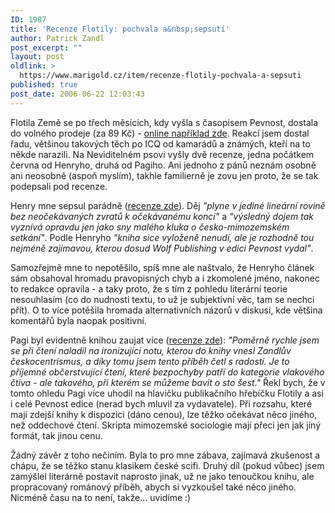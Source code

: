 ```yaml
---
ID: 1987
title: 'Recenze Flotily: pochvala a&nbsp;sepsutí'
author: Patrick Zandl
post_excerpt: ""
layout: post
oldlink: >
  https://www.marigold.cz/item/recenze-flotily-pochvala-a-sepsuti
published: true
post_date: 2006-06-22 12:03:43
---
```

<p>Flotila Země se po třech měsících, kdy vyšla s časopisem Pevnost, dostala do volného prodeje (za 89 Kč) - <a href="http://www.daemon.cz/kniha/6440/zandl-patrick-flotila-zeme.htm">online například zde</a>. Reakcí jsem dostal řadu, většinou takových těch po ICQ od kamarádů a známých, kteří na to někde narazili. Na Neviditelném psovi vyšly dvě recenze, jedna počátkem června od Henryho, druhá od Pagiho. Ani jednoho z pánů neznám osobně ani neosobně (aspoň myslím), takhle familierně je zovu jen proto, že se tak podepsali pod recenze. </p>

<p>Henry mne sepsul parádně (<a href="http://neviditelnypes.zpravy.cz/recenze-patrick-zandl-flotila-zeme-dtl-/p_scifi.asp?c=A060601_081648_p_scifi_pag">recenze zde</a>). Děj <i>"plyne v jediné lineární rovině bez neočekávaných zvratů k očekávanému konci"</i> a <i>"výsledný dojem tak vyznívá opravdu jen jako sny malého kluka o česko-mimozemském setkání"</i>. Podle Henryho <i>"kniha sice vyloženě nenudí, ale je rozhodně tou nejméně zajímavou, kterou dosud Wolf Publishing v edici Pevnost vydal"</i>.</p>

<p>Samozřejmě mne to nepotěšilo, spíš mne ale naštvalo, že Henryho článek sám obsahoval hromadu pravopisných chyb a i zkomolené jméno, nakonec to redakce opravila - a taky proto, že s tím z pohledu literární teorie nesouhlasím (co do nudnosti textu, to už je subjektivní věc, tam se nechci přít). O to více potěšila hromada alternativních názorů v diskusi, kde většina komentářů byla naopak positivní. </p>

<p>Pagi byl evidentně knihou zaujat více (<a href="http://neviditelnypes.zpravy.cz/recenze-patrick-zandl-flotila-zeme-dtl-/p_scifi.asp?c=A060619_224413_p_scifi_pag">recenze zde</a>): <i>"Poměrně rychle jsem se při čtení naladil na ironizující notu, kterou do knihy vnesl Zandlův českocentrismus, a díky tomu jsem tento příběh četl s radostí. Je to příjemné občerstvující čtení, které bezpochyby patří do kategorie vlakového čtiva - ale takového, při kterém se můžeme bavit o sto šest."</i> Řekl bych, že v tomto ohledu Pagi více uhodil na hlavičku publikačního hřebíčku Flotily a asi i celé Pevnost edice (nerad bych mluvil za vydavatele). Při rozsahu, které mají zdejší knihy k dispozici (dáno cenou), lze těžko očekávat něco jiného, než oddechové čtení. Skripta mimozemské sociologie mají přeci jen jak jiný formát, tak jinou cenu.  </p>

<p>Žádný závěr z toho nečiním. Byla to pro mne zábava, zajímavá zkušenost a chápu, že se těžko stanu klasikem české scifi. Druhý díl (pokud vůbec) jsem zamýšlel literárně postavit naprosto jinak, už ne jako tenoučkou knihu, ale propracovaný románový příběh, abych si vyzkoušel také něco jiného. Nicméně času na to není, takže… uvidíme :)
</p>
